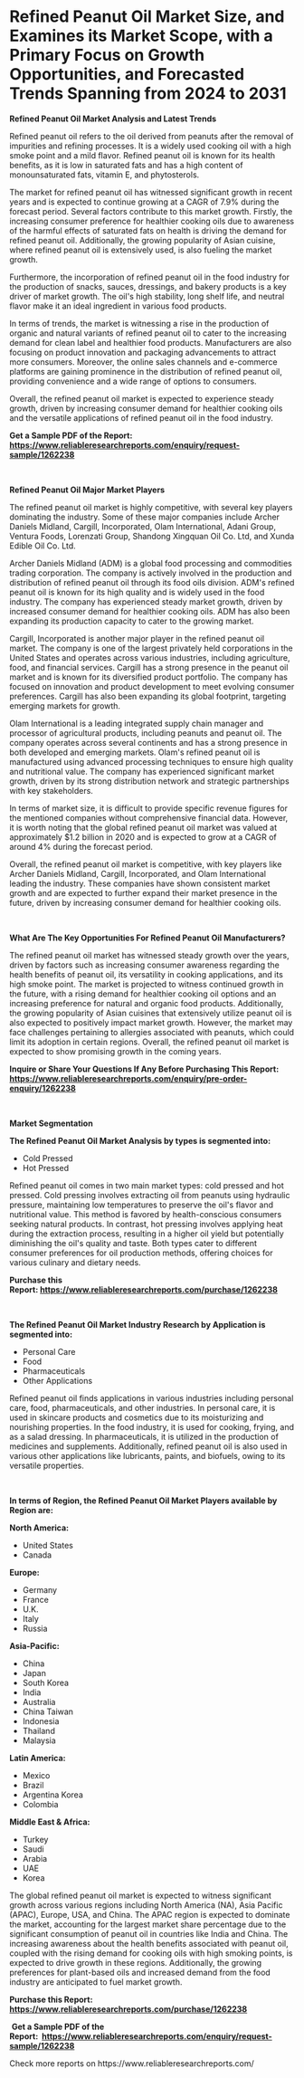 <p><h1>Refined Peanut Oil Market Size, and Examines its Market Scope, with a Primary Focus on Growth Opportunities, and Forecasted Trends Spanning from 2024 to 2031</h1></p><p><strong>Refined Peanut Oil Market Analysis and Latest Trends</strong></p>
<p><p>Refined peanut oil refers to the oil derived from peanuts after the removal of impurities and refining processes. It is a widely used cooking oil with a high smoke point and a mild flavor. Refined peanut oil is known for its health benefits, as it is low in saturated fats and has a high content of monounsaturated fats, vitamin E, and phytosterols.</p><p>The market for refined peanut oil has witnessed significant growth in recent years and is expected to continue growing at a CAGR of 7.9% during the forecast period. Several factors contribute to this market growth. Firstly, the increasing consumer preference for healthier cooking oils due to awareness of the harmful effects of saturated fats on health is driving the demand for refined peanut oil. Additionally, the growing popularity of Asian cuisine, where refined peanut oil is extensively used, is also fueling the market growth.</p><p>Furthermore, the incorporation of refined peanut oil in the food industry for the production of snacks, sauces, dressings, and bakery products is a key driver of market growth. The oil's high stability, long shelf life, and neutral flavor make it an ideal ingredient in various food products.</p><p>In terms of trends, the market is witnessing a rise in the production of organic and natural variants of refined peanut oil to cater to the increasing demand for clean label and healthier food products. Manufacturers are also focusing on product innovation and packaging advancements to attract more consumers. Moreover, the online sales channels and e-commerce platforms are gaining prominence in the distribution of refined peanut oil, providing convenience and a wide range of options to consumers.</p><p>Overall, the refined peanut oil market is expected to experience steady growth, driven by increasing consumer demand for healthier cooking oils and the versatile applications of refined peanut oil in the food industry.</p></p>
<p><strong>Get a Sample PDF of the Report:&nbsp; <a href="https://www.reliableresearchreports.com/enquiry/request-sample/1262238">https://www.reliableresearchreports.com/enquiry/request-sample/1262238</a></strong></p>
<p>&nbsp;</p>
<p><strong>Refined Peanut Oil Major Market Players</strong></p>
<p><p>The refined peanut oil market is highly competitive, with several key players dominating the industry. Some of these major companies include Archer Daniels Midland, Cargill, Incorporated, Olam International, Adani Group, Ventura Foods, Lorenzati Group, Shandong Xingquan Oil Co. Ltd, and Xunda Edible Oil Co. Ltd.</p><p>Archer Daniels Midland (ADM) is a global food processing and commodities trading corporation. The company is actively involved in the production and distribution of refined peanut oil through its food oils division. ADM's refined peanut oil is known for its high quality and is widely used in the food industry. The company has experienced steady market growth, driven by increased consumer demand for healthier cooking oils. ADM has also been expanding its production capacity to cater to the growing market.</p><p>Cargill, Incorporated is another major player in the refined peanut oil market. The company is one of the largest privately held corporations in the United States and operates across various industries, including agriculture, food, and financial services. Cargill has a strong presence in the peanut oil market and is known for its diversified product portfolio. The company has focused on innovation and product development to meet evolving consumer preferences. Cargill has also been expanding its global footprint, targeting emerging markets for growth.</p><p>Olam International is a leading integrated supply chain manager and processor of agricultural products, including peanuts and peanut oil. The company operates across several continents and has a strong presence in both developed and emerging markets. Olam's refined peanut oil is manufactured using advanced processing techniques to ensure high quality and nutritional value. The company has experienced significant market growth, driven by its strong distribution network and strategic partnerships with key stakeholders.</p><p>In terms of market size, it is difficult to provide specific revenue figures for the mentioned companies without comprehensive financial data. However, it is worth noting that the global refined peanut oil market was valued at approximately $1.2 billion in 2020 and is expected to grow at a CAGR of around 4% during the forecast period.</p><p>Overall, the refined peanut oil market is competitive, with key players like Archer Daniels Midland, Cargill, Incorporated, and Olam International leading the industry. These companies have shown consistent market growth and are expected to further expand their market presence in the future, driven by increasing consumer demand for healthier cooking oils.</p></p>
<p>&nbsp;</p>
<p><strong>What Are The Key Opportunities For Refined Peanut Oil Manufacturers?</strong></p>
<p><p>The refined peanut oil market has witnessed steady growth over the years, driven by factors such as increasing consumer awareness regarding the health benefits of peanut oil, its versatility in cooking applications, and its high smoke point. The market is projected to witness continued growth in the future, with a rising demand for healthier cooking oil options and an increasing preference for natural and organic food products. Additionally, the growing popularity of Asian cuisines that extensively utilize peanut oil is also expected to positively impact market growth. However, the market may face challenges pertaining to allergies associated with peanuts, which could limit its adoption in certain regions. Overall, the refined peanut oil market is expected to show promising growth in the coming years.</p></p>
<p><strong>Inquire or Share Your Questions If Any Before Purchasing This Report: <a href="https://www.reliableresearchreports.com/enquiry/pre-order-enquiry/1262238">https://www.reliableresearchreports.com/enquiry/pre-order-enquiry/1262238</a></strong></p>
<p>&nbsp;</p>
<p><strong>Market Segmentation</strong></p>
<p><strong>The Refined Peanut Oil Market Analysis by types is segmented into:</strong></p>
<p><ul><li>Cold Pressed</li><li>Hot Pressed</li></ul></p>
<p><p>Refined peanut oil comes in two main market types: cold pressed and hot pressed. Cold pressing involves extracting oil from peanuts using hydraulic pressure, maintaining low temperatures to preserve the oil's flavor and nutritional value. This method is favored by health-conscious consumers seeking natural products. In contrast, hot pressing involves applying heat during the extraction process, resulting in a higher oil yield but potentially diminishing the oil's quality and taste. Both types cater to different consumer preferences for oil production methods, offering choices for various culinary and dietary needs.</p></p>
<p><strong>Purchase this Report:&nbsp;<a href="https://www.reliableresearchreports.com/purchase/1262238">https://www.reliableresearchreports.com/purchase/1262238</a></strong></p>
<p>&nbsp;</p>
<p><strong>The Refined Peanut Oil Market Industry Research by Application is segmented into:</strong></p>
<p><ul><li>Personal Care</li><li>Food</li><li>Pharmaceuticals</li><li>Other Applications</li></ul></p>
<p><p>Refined peanut oil finds applications in various industries including personal care, food, pharmaceuticals, and other industries. In personal care, it is used in skincare products and cosmetics due to its moisturizing and nourishing properties. In the food industry, it is used for cooking, frying, and as a salad dressing. In pharmaceuticals, it is utilized in the production of medicines and supplements. Additionally, refined peanut oil is also used in various other applications like lubricants, paints, and biofuels, owing to its versatile properties.</p></p>
<p>&nbsp;</p>
<p><strong>In terms of Region, the Refined Peanut Oil Market Players available by Region are:</strong></p>
<p>
    <p> <strong> North America: </strong>
        <ul>
            <li>United States</li>
            <li>Canada</li>
        </ul>
        </p> 
    <p> <strong> Europe: </strong>
        <ul>
            <li>Germany</li>
            <li>France</li>
            <li>U.K.</li>
            <li>Italy</li>
            <li>Russia</li>
        </ul>
        </p> 
    <p> <strong> Asia-Pacific: </strong>
        <ul>
            <li>China</li>
            <li>Japan</li>
            <li>South Korea</li>
            <li>India</li>
            <li>Australia</li>
            <li>China Taiwan</li>
            <li>Indonesia</li>
            <li>Thailand</li>
            <li>Malaysia</li>
        </ul>
        </p> 
    <p> <strong> Latin America: </strong>
        <ul>
            <li>Mexico</li>
            <li>Brazil</li>
            <li>Argentina Korea</li>
            <li>Colombia</li>
        </ul>
        </p> 
    <p> <strong> Middle East & Africa: </strong>
        <ul>
            <li>Turkey</li>
            <li>Saudi</li>
            <li>Arabia</li>
            <li>UAE</li>
            <li>Korea</li>
        </ul>
    </p>
    </p>
<p><p>The global refined peanut oil market is expected to witness significant growth across various regions including North America (NA), Asia Pacific (APAC), Europe, USA, and China. The APAC region is expected to dominate the market, accounting for the largest market share percentage due to the significant consumption of peanut oil in countries like India and China. The increasing awareness about the health benefits associated with peanut oil, coupled with the rising demand for cooking oils with high smoking points, is expected to drive growth in these regions. Additionally, the growing preferences for plant-based oils and increased demand from the food industry are anticipated to fuel market growth.</p></p>
<p><strong>Purchase this Report: <a href="https://www.reliableresearchreports.com/purchase/1262238">https://www.reliableresearchreports.com/purchase/1262238</a></strong></p>
<p>&nbsp;<strong>Get a Sample PDF of the Report:&nbsp;&nbsp;<a href="https://www.reliableresearchreports.com/enquiry/request-sample/1262238">https://www.reliableresearchreports.com/enquiry/request-sample/1262238</a></strong></p>
<p><strong></strong></p>
<p>Check more reports on https://www.reliableresearchreports.com/</p>